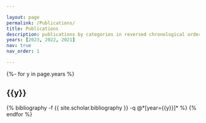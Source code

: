 ```yaml
---

layout: page
permalink: /Publications/
title: Publications
description: publications by categories in reversed chronological order. generated by jekyll-scholar.
years: [2023, 2022, 2021]
nav: true
nav_order: 1

---
```


<!-- _pages/publications.md -->

<div class="publications">

{%- for y in page.years %}
  <h2 class="year">{{y}}</h2>
  {% bibliography -f {{ site.scholar.bibliography }} -q @*[year={{y}}]* %}
{% endfor %}

</div>
